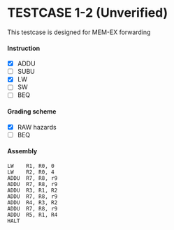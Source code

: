 # TESTCASE 1-2 (Unverified)

This testcase is designed for MEM-EX forwarding

#### Instruction
- [x] ADDU
- [ ] SUBU
- [x] LW
- [ ] SW
- [ ] BEQ

#### Grading scheme
- [x] RAW hazards
- [ ] BEQ

#### Assembly
```
LW    R1, R0, 0
LW    R2, R0, 4
ADDU  R7, R8, r9
ADDU  R7, R8, r9
ADDU  R3, R1, R2
ADDU  R7, R8, r9
ADDU  R4, R3, R2
ADDU  R7, R8, r9
ADDU  R5, R1, R4
HALT
```
